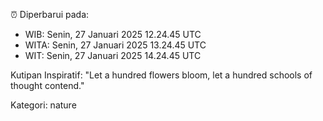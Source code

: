 ⏰ Diperbarui pada:
- WIB: Senin, 27 Januari 2025 12.24.45 UTC
- WITA: Senin, 27 Januari 2025 13.24.45 UTC
- WIT: Senin, 27 Januari 2025 14.24.45 UTC

Kutipan Inspiratif:
"Let a hundred flowers bloom, let a hundred schools of thought contend."


Kategori: nature

